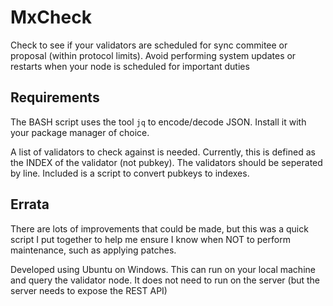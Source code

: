 # MxCheck

Check to see if your validators are scheduled for sync commitee or proposal (within protocol limits). Avoid performing system updates or restarts when your node is scheduled for important duties

## Requirements

The BASH script uses the tool `jq` to encode/decode JSON. Install it with your package manager of choice.

A list of validators to check against is needed. Currently, this is defined as the INDEX of the validator (not pubkey). The validators should be seperated by line. Included is a script to convert pubkeys to indexes.

## Errata

There are lots of improvements that could be made, but this was a quick script I put together to help me ensure I know when NOT to perform maintenance, such as applying patches.

Developed using Ubuntu on Windows. This can run on your local machine and query the validator node. It does not need to run on the server (but the server needs to expose the REST API)
